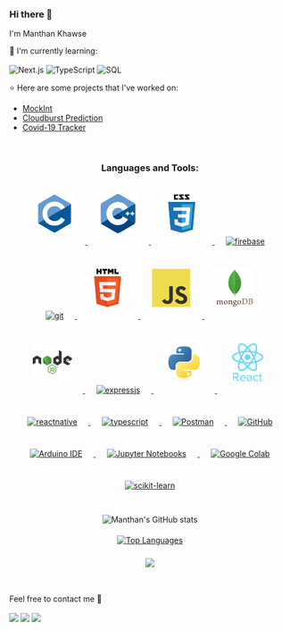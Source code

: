 ### Hi there 👋

I'm Manthan Khawse

:page_with_curl: I'm currently learning:
<br><br>
![Next.js](https://img.shields.io/badge/Next.js-black?style=for-the-badge&logo=next.js&logoColor=white)
![TypeScript](https://img.shields.io/badge/typescript-%23007ACC.svg?style=for-the-badge&logo=typescript&logoColor=white)
![SQL](https://img.shields.io/badge/sql-%2300f.svg?style=for-the-badge&logo=sql&logoColor=white)

:star: Here are some projects that I've worked on:
- [MockInt](https://github.com/manthankhawse/Interview-Platform)
- [Cloudburst Prediction](https://github.com/manthankhawse/Cloudburst-prediction-model-trained)
- [Covid-19 Tracker](https://github.com/manthankhawse/Covid-19-Tracker)

<br>

<h3 align="center">Languages and Tools:</h3>
<p align="center">
    <a href="https://www.cprogramming.com/" target="_blank">
        <img src="https://raw.githubusercontent.com/devicons/devicon/master/icons/c/c-original.svg" alt="c" width="70" height="70" style="margin: 20px;"/>
    </a> 
    <a href="https://www.w3schools.com/cpp/" target="_blank">
        <img src="https://raw.githubusercontent.com/devicons/devicon/master/icons/cplusplus/cplusplus-original.svg" alt="cplusplus" width="70" height="70" style="margin: 20px;"/>
    </a> 
    <a href="https://www.w3schools.com/css/" target="_blank">
        <img src="https://raw.githubusercontent.com/devicons/devicon/master/icons/css3/css3-original-wordmark.svg" alt="css3" width="70" height="70" style="margin: 20px;"/>
    </a> 
    <a href="https://firebase.google.com/" target="_blank">
        <img src="https://www.vectorlogo.zone/logos/firebase/firebase-icon.svg" alt="firebase" width="70" height="70" style="margin: 20px;"/>
    </a> 
    <a href="https://git-scm.com/" target="_blank">
        <img src="https://www.vectorlogo.zone/logos/git-scm/git-scm-icon.svg" alt="git" width="70" height="70" style="margin: 20px;"/>
    </a>
    <a href="https://www.w3.org/html/" target="_blank">
        <img src="https://raw.githubusercontent.com/devicons/devicon/master/icons/html5/html5-original-wordmark.svg" alt="html5" width="70" height="70" style="margin: 20px;"/>
    </a> 
    <a href="https://developer.mozilla.org/en-US/docs/Web/JavaScript" target="_blank">
        <img src="https://raw.githubusercontent.com/devicons/devicon/master/icons/javascript/javascript-original.svg" alt="javascript" width="70" height="70" style="margin: 20px;"/>
    </a> 
    <a href="https://www.mongodb.com/" target="_blank">
        <img src="https://raw.githubusercontent.com/devicons/devicon/master/icons/mongodb/mongodb-original-wordmark.svg" alt="mongodb" width="70" height="70" style="margin: 20px;"/>
    </a> 
    <a href="https://nodejs.org" target="_blank">
        <img src="https://raw.githubusercontent.com/devicons/devicon/master/icons/nodejs/nodejs-original-wordmark.svg" alt="nodejs" width="70" height="70" style="margin: 20px;"/>
    </a>
    <a href="https://expressjs.com/" target="_blank">
        <img src="https://w7.pngwing.com/pngs/925/447/png-transparent-express-js-node-js-javascript-mongodb-node-js-text-trademark-logo.png" alt="expressjs" width="70" height="70" style="margin: 20px;"/>
    </a>
    <a href="https://www.python.org" target="_blank">
        <img src="https://raw.githubusercontent.com/devicons/devicon/master/icons/python/python-original.svg" alt="python" width="70" height="70" style="margin: 20px;"/>
    </a> 
    <a href="https://reactjs.org/" target="_blank">
        <img src="https://raw.githubusercontent.com/devicons/devicon/master/icons/react/react-original-wordmark.svg" alt="react" width="70" height="70" style="margin: 20px;"/>
    </a> 
    <a href="https://reactnative.dev/" target="_blank">
        <img src="https://reactnative.dev/img/header_logo.svg" alt="reactnative" width="70" height="70" style="margin: 20px;"/>
    </a>
    <a href="https://www.typescriptlang.org/" target="_blank">
        <img src="https://upload.wikimedia.org/wikipedia/commons/4/4c/Typescript_logo_2020.svg" alt="typescript" width="70" height="70" style="margin: 20px;"/>
    </a>
    <a href="https://www.postman.com/" target="_blank">
        <img src="https://www.vectorlogo.zone/logos/getpostman/getpostman-icon.svg" alt="Postman" width="70" height="70" style="margin: 20px;"/>
    </a>
    <a href="https://github.com/" target="_blank">
        <img src="https://github.githubassets.com/images/modules/logos_page/GitHub-Mark.png" alt="GitHub" width="70" height="70" style="margin: 20px;"/>
    </a>
    <a href="https://www.arduino.cc/" target="_blank">
        <img src="https://upload.wikimedia.org/wikipedia/commons/8/87/Arduino_Logo.svg" alt="Arduino IDE" width="70" height="70" style="margin: 20px;"/>
    </a>
    <a href="https://jupyter.org/" target="_blank">
        <img src="https://upload.wikimedia.org/wikipedia/commons/3/38/Jupyter_logo.svg" alt="Jupyter Notebooks" width="70" height="70" style="margin: 20px;"/>
    </a>
    <a href="https://colab.research.google.com/" target="_blank">
        <img src="https://upload.wikimedia.org/wikipedia/commons/d/d0/Google_Colaboratory_SVG_Logo.svg" alt="Google Colab" width="70" height="70" style="margin: 20px;"/>
    </a>
    <a href="https://scikit-learn.org/" target="_blank">
        <img src="https://upload.wikimedia.org/wikipedia/commons/0/05/Scikit_learn_logo_small.svg" alt="scikit-learn" width="70" height="70" style="margin: 20px;"/>
    </a>
</p>

<p align="center">
    <img src="https://github-readme-stats.vercel.app/api?username=manthankhawse&show_icons=true&theme=transparent" alt="Manthan's GitHub stats" style="margin: 10px 0;">
    <br>
    <a href="https://github.com/anuraghazra/github-readme-stats">
        <img src="https://github-readme-stats.vercel.app/api/top-langs/?username=manthankhawse&layout=compact" alt="Top Languages" style="margin: 10px 0;">
    </a>
</p>




<p align="center">
    <img src="https://github-profile-trophy.vercel.app/?username=manthankhawse">
</p>

<br>

Feel free to contact me :handshake:
<br><br>
<a href="https://t.me/noob_tanjiro" target="_blank"><img src="https://img.shields.io/badge/Telegram-%40manthankhawse-28a8ea"></a>
<a href="https://www.linkedin.com/in/manthan-khawse-74a898245/" target="_blank"><img src="https://img.shields.io/badge/LinkedIn-Manthan Khawse-informational"></a>
<a href="mailto:khawsemanthan246@gmail.com"><img src="https://img.shields.io/badge/Email-khawsemanthan246-orange"></a>
